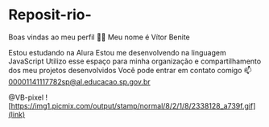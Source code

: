 # Reposit-rio-
Boas vindas ao meu perfil 💙💙
Meu nome é Vítor Benite

Estou estudando na Alura
Estou me desenvolvendo na linguagem JavaScript
Utilizo esse espaço para minha organização e compartilhamento dos meu projetos desenvolvidos
Você pode entrar em contato comigo 📫
00001141117782sp@al.educacao.sp.gov.br

@VB-pixel
![https://img1.picmix.com/output/stamp/normal/8/2/1/8/2338128_a739f.gif](link)
